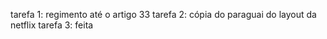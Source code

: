 tarefa 1: regimento até o artigo 33
tarefa 2: cópia do paraguai do layout da netflix
tarefa 3: feita